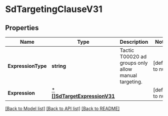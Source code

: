 # SdTargetingClauseV31

## Properties
Name | Type | Description | Notes
------------ | ------------- | ------------- | -------------
**ExpressionType** | **string** | Tactic T00020 ad groups only allow manual targeting. | [default to null]
**Expression** | [***[]SdTargetExpressionV31**](array.md) |  | [default to null]

[[Back to Model list]](../README.md#documentation-for-models) [[Back to API list]](../README.md#documentation-for-api-endpoints) [[Back to README]](../README.md)

